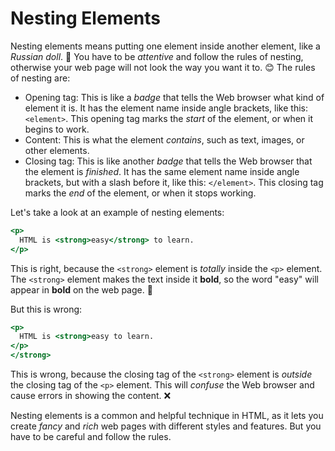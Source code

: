 # Nesting Elements

Nesting elements means putting one element inside another element, like a *Russian doll*. 🎎
You have to be *attentive* and follow the rules of nesting, otherwise your web page will not look the way you want it to. 😊
The rules of nesting are:

- Opening tag: This is like a *badge* that tells the Web browser what kind of element it is.
  It has the element name inside angle brackets, like this: `<element>`.
  This opening tag marks the *start* of the element, or when it begins to work.
- Content: This is what the element *contains*, such as text, images, or other elements.
- Closing tag: This is like another *badge* that tells the Web browser that the element is *finished*.
  It has the same element name inside angle brackets, but with a slash before it, like this: `</element>`.
  This closing tag marks the *end* of the element, or when it stops working.

Let's take a look at an example of nesting elements:

```htm
<p>
  HTML is <strong>easy</strong> to learn.
</p>
```

This is right, because the `<strong>` element is *totally* inside the `<p>` element.
The `<strong>` element makes the text inside it **bold**, so the word "easy" will appear in **bold** on the web page. 💪

But this is wrong:

```htm
<p>
  HTML is <strong>easy to learn.
</p>
</strong>
```

This is wrong, because the closing tag of the `<strong>` element is *outside* the closing tag of the `<p>` element.
This will *confuse* the Web browser and cause errors in showing the content. ❌

Nesting elements is a common and helpful technique in HTML,
as it lets you create *fancy* and *rich* web pages with different styles and features.
But you have to be careful and follow the rules.

